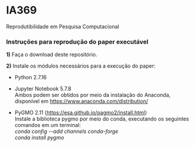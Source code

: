 # IA369
Reprodutibilidade em Pesquisa Computacional

### Instruções para reprodução do paper executável

**1)** Faça o download deste repositório.

**2)** Instale os módulos necessários para a execução do paper:

- Python 2.7.16
- Jupyter Notebook 5.7.8 <br>
Ambos podem ser obtidos por meio da instalação do Anaconda, disponível em https://www.anaconda.com/distribution/

- PyGMO 2.11 (https://esa.github.io/pagmo2/install.html) <br>
Instale a biblioteca pygmo por meio do conda, executando os seguintes comandos em um terminal:<br>
*conda config --add channels conda-forge* <br>
*conda install pygmo*






